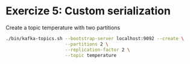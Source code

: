 # Exercize 5: Custom serialization

Create a topic temperature with two partitions

```bash
./bin/kafka-topics.sh --bootstrap-server localhost:9092 --create \
                      --partitions 2 \
                      --replication-factor 2 \
                      --topic temperature
```
